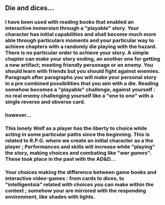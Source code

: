 ## Die and dices...

### I have been used with reading books that enabled an interactive immersion through a "playable" story. Your character has initial capabilities and shall become much more able through particulars moments and your particular way to achieve chapters with a randomly die playing with the hazard. There is no particular order to achieve your story. A simple chapter can make your story ending, an another one for getting a new artifact; meeting friendly personage or an enemy. You should learn with friends but you should fight against enemies. Paragraph after paragraphs you will make your personal story in a pre combined possibilities that you aim with a die. Reading somehow becomes a "playable" challenge, against yourself : no real enemy challenging yourself like a "one to one" with a single reverse and obverse card.

### however...
### This lonely Wolf as a player has the liberty to choice while acting in some particular paths since the beginning. This is related to R.P.G. where we create an initial character as a the player ; Performances and skills will increase while "playing" the story, making choices and combating like "<i>war games</i>". These took place in the past with the AD&D...

### Your choices making the difference between game books and interactive video-games : from cards to dices, to "intelligentsia" related with choices you can make within the context ; somehow your are mirrored with the responding environment, like shades with lights.